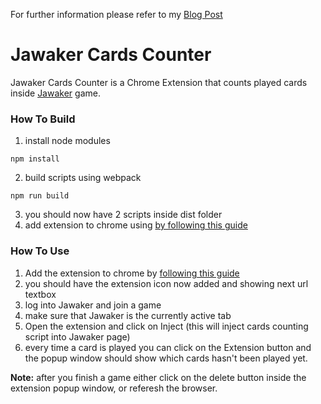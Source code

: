 
For further information please refer to my [Blog Post](https://mzmuse.com/blog/jawaker-cards-counter)

# Jawaker Cards Counter


Jawaker Cards Counter is a Chrome Extension that counts played cards inside [Jawaker](https://jawaker.com/) game.



### How To Build
1. install node modules
```
npm install
```
2. build scripts using webpack
```
npm run build
```
3. you should now have 2 scripts inside dist folder
4. add extension to chrome using [by following this guide](https://developer.chrome.com/extensions/getstarted#unpacked)






### How To Use
1. Add the extension to chrome by [following this guide](https://developer.chrome.com/extensions/getstarted#unpacked)
2. you should have the extension icon now added and showing next url textbox
3. log into Jawaker and join a game
4. make sure that Jawaker is the currently active tab 
5. Open the extension and click on Inject (this will inject cards counting script into Jawaker page)
6. every time a card is played you can click on the Extension button and  the popup window  should show which cards hasn't been played yet.



**Note:** after you finish a game either click on the delete button inside the extension popup window, or referesh the browser.


